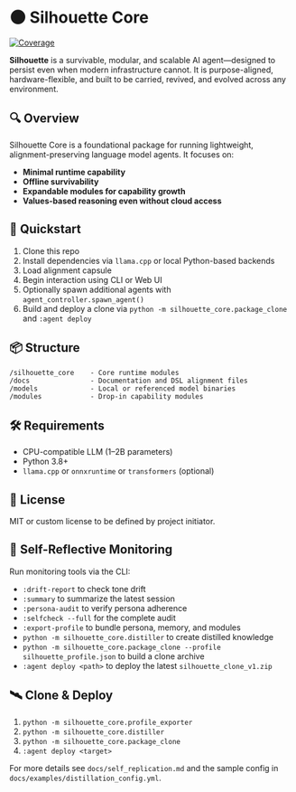 # 🌑 Silhouette Core
[![Coverage](https://codecov.io/gh/your-org/Silhouette/branch/main/graph/badge.svg)](https://codecov.io/gh/your-org/Silhouette)

**Silhouette** is a survivable, modular, and scalable AI agent—designed to persist even when modern infrastructure cannot. It is purpose-aligned, hardware-flexible, and built to be carried, revived, and evolved across any environment.

## 🔍 Overview

Silhouette Core is a foundational package for running lightweight, alignment-preserving language model agents. It focuses on:
- **Minimal runtime capability**
- **Offline survivability**
- **Expandable modules for capability growth**
- **Values-based reasoning even without cloud access**

## 🚀 Quickstart

1. Clone this repo
2. Install dependencies via `llama.cpp` or local Python-based backends
3. Load alignment capsule
4. Begin interaction using CLI or Web UI
5. Optionally spawn additional agents with `agent_controller.spawn_agent()`
6. Build and deploy a clone via `python -m silhouette_core.package_clone` and `:agent deploy`

## 📦 Structure

```
/silhouette_core    - Core runtime modules
/docs               - Documentation and DSL alignment files
/models             - Local or referenced model binaries
/modules            - Drop-in capability modules
```

## 🛠 Requirements

- CPU-compatible LLM (1–2B parameters)
- Python 3.8+
- `llama.cpp` or `onnxruntime` or `transformers` (optional)

## 📜 License

MIT or custom license to be defined by project initiator.

## 🧭 Self-Reflective Monitoring

Run monitoring tools via the CLI:
- `:drift-report` to check tone drift
- `:summary` to summarize the latest session
- `:persona-audit` to verify persona adherence
- `:selfcheck --full` for the complete audit
- `:export-profile` to bundle persona, memory, and modules
- `python -m silhouette_core.distiller` to create distilled knowledge
- `python -m silhouette_core.package_clone --profile silhouette_profile.json` to build a clone archive
- `:agent deploy <path>` to deploy the latest `silhouette_clone_v1.zip`

## 🛰 Clone & Deploy

1. `python -m silhouette_core.profile_exporter`
2. `python -m silhouette_core.distiller`
3. `python -m silhouette_core.package_clone`
4. `:agent deploy <target>`

For more details see `docs/self_replication.md` and the sample config in
`docs/examples/distillation_config.yml`.

